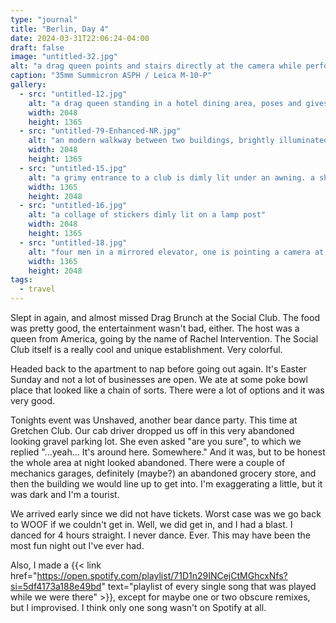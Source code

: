 ```yaml
---
type: "journal"
title: "Berlin, Day 4"
date: 2024-03-31T22:06:24-04:00
draft: false
image: "untitled-32.jpg"
alt: "a drag queen points and stairs directly at the camera while performing a song in a dining area"
caption: "35mm Summicron ASPH / Leica M-10-P"
gallery:
  - src: "untitled-12.jpg"
    alt: "a drag queen standing in a hotel dining area, poses and gives a sassy look to the camera"
    width: 2048
    height: 1365
  - src: "untitled-79-Enhanced-NR.jpg"
    alt: "an modern walkway between two buildings, brightly illuminated in pink with plants hanging from the ceiling"
    width: 2048
    height: 1365
  - src: "untitled-15.jpg"
    alt: "a grimy entrance to a club is dimly lit under an awning. a shopping cart with some bottles sits beside a wooden wall"
    width: 1365
    height: 2048
  - src: "untitled-16.jpg"
    alt: "a collage of stickers dimly lit on a lamp post"
    width: 2048
    height: 1365
  - src: "untitled-18.jpg"
    alt: "four men in a mirrored elevator, one is pointing a camera at themselves"
    width: 1365
    height: 2048
tags:
  - travel
---
```


Slept in again, and almost missed Drag Brunch at the Social Club. The food was pretty good, the entertainment wasn't bad, either. The host was a queen from America, going by the name of Rachel Intervention. The Social Club itself is a really cool and unique establishment. Very colorful.

Headed back to the apartment to nap before going out again. It's Easter Sunday and not a lot of businesses are open. We ate at some poke bowl place that looked like a chain of sorts. There were a lot of options and it was very good.

Tonights event was Unshaved, another bear dance party. This time at Gretchen Club. Our cab driver dropped us off in this very abandoned looking gravel parking lot. She even asked "are you sure", to which we replied "...yeah... It's around here. Somewhere." And it was, but to be honest the whole area at night looked abandoned. There were a couple of mechanics garages, definitely (maybe?) an abandoned grocery store, and then the building we would line up to get into. I'm exaggerating a little, but it was dark and I'm a tourist.

We arrived early since we did not have tickets. Worst case was we go back to WOOF if we couldn't get in. Well, we did get in, and I had a blast. I danced for 4 hours straight. I never dance. Ever. This may have been the most fun night out I've ever had.

Also, I made a {{< link href="https://open.spotify.com/playlist/71D1n29INCejCtMGhcxNfs?si=5df4173a188e49bd" text="playlist of every single song that was played while we were there" >}}, except for maybe one or two obscure remixes, but I improvised. I think only one song wasn't on Spotify at all.
